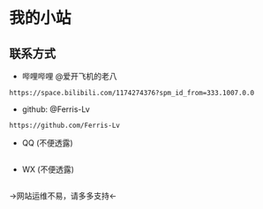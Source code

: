 # 我的小站

## 联系方式

- 哔哩哔哩 @爱开飞机的老八
```
https://space.bilibili.com/1174274376?spm_id_from=333.1007.0.0
```
- github: @Ferris-Lv
```
https://github.com/Ferris-Lv
```
- QQ (不便透露)
```
```
- WX (不便透露)
```
``` 




→网站运维不易，请多多支持←